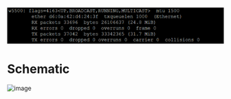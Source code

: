 ![image](W5500LinuxDriver-main/docs/images/w5500_ifconfig_screenshot.png)

# Schematic

![image](W5500LinuxDriver-main/docs/images/w5500_schematic.svg)
